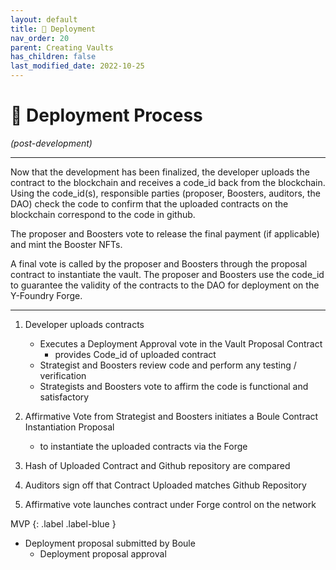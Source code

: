 ```yaml
---
layout: default
title: 📡 Deployment
nav_order: 20
parent: Creating Vaults
has_children: false
last_modified_date: 2022-10-25
---
```


# 📡 Deployment Process
_(post-development)_

***

Now that the development has been finalized, the developer uploads the contract to the blockchain and receives a code_id back from the blockchain. Using the code_id(s), responsible parties (proposer, Boosters, auditors, the DAO) check the code to confirm that the uploaded contracts on the blockchain correspond to the code in github. 

The proposer and Boosters vote to release the final payment (if applicable) and mint the Booster NFTs.

A final vote is called by the proposer and Boosters through the proposal contract to instantiate the vault. The proposer and Boosters use the code_id to guarantee the validity of the contracts to the DAO for deployment on the Y-Foundry Forge.

***

1. Developer uploads contracts 
	- Executes a Deployment Approval vote in the Vault Proposal Contract
		- provides Code_id of uploaded contract
	- Strategist and Boosters review code and perform any testing / verification
	- Strategists and Boosters vote to affirm the code is functional and satisfactory

1. Affirmative Vote from Strategist and Boosters initiates a Boule Contract Instantiation Proposal
	- to instantiate the uploaded contracts via the Forge

1. Hash of Uploaded Contract and Github repository are compared

1. Auditors sign off that Contract Uploaded matches Github Repository

1. Affirmative vote launches contract under Forge control on the network



MVP
{: .label .label-blue }

* Deployment proposal submitted by Boule
	* Deployment proposal approval

